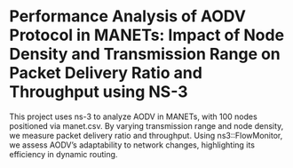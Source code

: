 # Performance Analysis of AODV Protocol in MANETs: Impact of Node Density and Transmission Range on Packet Delivery Ratio and Throughput using NS-3
This project uses ns-3 to analyze AODV in MANETs, with 100 nodes positioned via manet.csv. By varying transmission range and node density, we measure packet delivery ratio and throughput. Using ns3::FlowMonitor, we assess AODV’s adaptability to network changes, highlighting its efficiency in dynamic routing.
